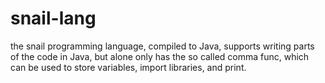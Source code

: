 # snail-lang
the snail programming language, compiled to Java, supports writing parts of the code in Java, but alone only has the so called comma func, which can be used to store variables, import libraries, and print.
